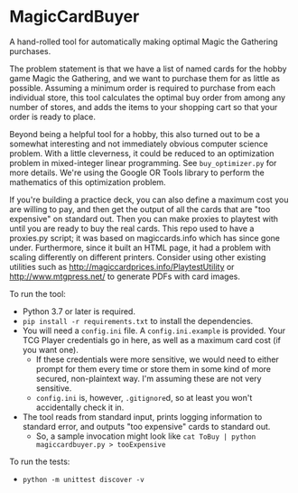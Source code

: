 # MagicCardBuyer
A hand-rolled tool for automatically making optimal Magic the Gathering purchases.

The problem statement is that we have a list of named cards for the hobby game Magic the Gathering, and we want to purchase them for as little as possible. Assuming a minimum order is required to purchase from each individual store, this tool calculates the optimal buy order from among any number of stores, and adds the items to your shopping cart so that your order is ready to place.

Beyond being a helpful tool for a hobby, this also turned out to be a somewhat interesting and not immediately obvious computer science problem. With a little cleverness, it could be reduced to an optimization problem in mixed-integer linear programming. See `buy_optimizer.py` for more details. We're using the Google OR Tools library to perform the mathematics of this optimization problem.

If you're building a practice deck, you can also define a maximum cost you are willing to pay, and then get the output of all the cards that are "too expensive" on standard out. Then you can make proxies to playtest with until you are ready to buy the real cards. This repo used to have a proxies.py script; it was based on magiccards.info which has since gone under. Furthermore, since it built an HTML page, it had a problem with scaling differently on different printers. Consider using other existing utilities such as http://magiccardprices.info/PlaytestUtility or http://www.mtgpress.net/ to generate PDFs with card images.

To run the tool:
* Python 3.7 or later is required.
* `pip install -r requirements.txt` to install the dependencies.
* You will need a `config.ini` file. A `config.ini.example` is provided. Your TCG Player credentials go in here, as well as a maximum card cost (if you want one).
  * If these credentials were more sensitive, we would need to either prompt for them every time or store them in some kind of more secured, non-plaintext way. I'm assuming these are not very sensitive.
  * `config.ini` is, however, `.gitignore`d, so at least you won't accidentally check it in.
* The tool reads from standard input, prints logging information to standard error, and outputs "too expensive" cards to standard out.
  * So, a sample invocation might look like `cat ToBuy | python magiccardbuyer.py > tooExpensive`

To run the tests:
* `python -m unittest discover -v`